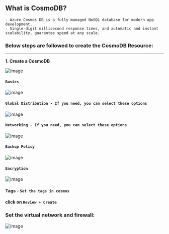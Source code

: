 ## What is CosmoDB?
```
- Azure Cosmos DB is a fully managed NoSQL database for modern app development. 
- Single-digit millisecond response times, and automatic and instant scalability, guarantee speed at any scale. 
```
### Below steps are followed to create the CosmoDB Resource:
---

**1. Create a CosmoDB**

![image](https://user-images.githubusercontent.com/91359308/175926492-961f6397-42bb-42b7-96d3-21b812110464.png)

#### `Basics`

![image](https://user-images.githubusercontent.com/91359308/175927126-78d76335-b1de-44ff-982b-e5c6ac80fc1c.png)

#### `Global Distribution - If you need, you can select these options`

![image](https://user-images.githubusercontent.com/91359308/175927313-62f16684-4426-4508-b1d0-05c545f90e8d.png)

#### `Networking - If you need, you can select these options`

![image](https://user-images.githubusercontent.com/91359308/175927871-fe8d1ae4-49b0-4714-8048-71f8cd4e831c.png)

#### `Backup Policy`

![image](https://user-images.githubusercontent.com/91359308/175928353-7428161c-0c3d-4f09-a9ae-919797218fd5.png)

#### `Encryption`

![image](https://user-images.githubusercontent.com/91359308/175928658-aa829fc8-df2f-4589-a1ec-0de8bcef6954.png)


#### Tags - `Set the tags in cosmos`

#### click on `Review + Create`


### Set the virtual network and firewall:

![image](https://user-images.githubusercontent.com/91359308/175940631-01fe4137-f75d-4848-a7b2-0f879686d69a.png)



